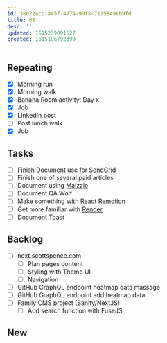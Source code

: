 ```yaml
---
id: 38e22acc-a45f-4774-90f8-7115849eb9fd
title: 08
desc: ''
updated: 1615239091627
created: 1615186792399
---
```


## Repeating

- [x] Morning run
- [x] Morning walk
- [x] Banana Room activity: Day x
- [x] Job
- [x] LinkedIn post
- [ ] Post lunch walk
- [x] Job

## Tasks

- [ ] Finish Document use for [SendGrid]
- [ ] Finish one of several paid articles
- [ ] Document using [Maizzle]
- [ ] Document QA Wolf
- [ ] Make something with [React Remotion]
- [ ] Get more familiar with [Render]
- [ ] Document Toast

## Backlog

- [ ] next.scottspence.com
  - [ ] Plan pages content
  - [ ] Styling with Theme UI
  - [ ] Navigation
- [ ] GitHub GraphQL endpoint heatmap data massage
- [ ] GitHub GraphQL endpoint add heatmap data
- [ ] Family CMS project (Sanity/NextJS)
  - [ ] Add search function with FuseJS

## New

<!-- Links -->

[react remotion]:
  https://twitter.com/JNYBGR/status/1358824089960542208
[maizzle]: https://maizzle.com/
[sendgrid]: https://app.sendgrid.com
[render]: https://render.com/
